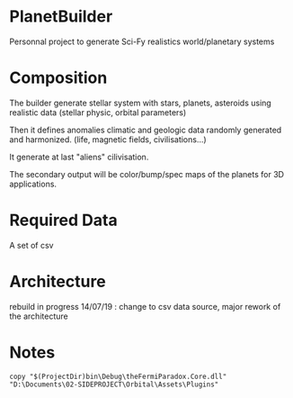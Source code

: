 # PlanetBuilder
Personnal project to generate Sci-Fy realistics world/planetary systems

# Composition
The builder generate stellar system with stars, planets, asteroids using realistic data (stellar physic, orbital parameters)

Then it defines anomalies climatic and geologic data randomly generated and harmonized.  (life, magnetic fields, civilisations...)

It generate at last "aliens" cilivisation.

The secondary output will be color/bump/spec maps of the planets for 3D applications.

# Required Data
A set of csv 

# Architecture
rebuild in progress
14/07/19 : change to csv data source, major rework of the architecture

# Notes


```shell
copy "$(ProjectDir)bin\Debug\theFermiParadox.Core.dll" "D:\Documents\02-SIDEPROJECT\Orbital\Assets\Plugins"
```